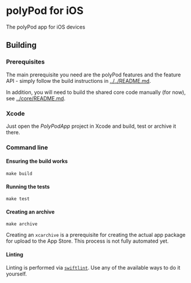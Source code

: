 # polyPod for iOS

The polyPod app for iOS devices

## Building

### Prerequisites

The main prerequisite you need are the polyPod features and the feature API -
simply follow the build instructions in [../../README.md](../../README.md).

In addition, you will need to build the shared core code manually (for now), see
[../core/README.md](../core/README.md).

### Xcode

Just open the _PolyPodApp_ project in Xcode and build, test or archive it there.

### Command line

#### Ensuring the build works

    make build

#### Running the tests

    make test

#### Creating an archive

    make archive

Creating an `xcarchive` is a prerequisite for creating the actual app package
for upload to the App Store. This process is not fully automated yet.

#### Linting

Linting is performed via [`swiftlint`](https://github.com/realm/SwiftLint). Use
any of the available ways to do it yourself.
